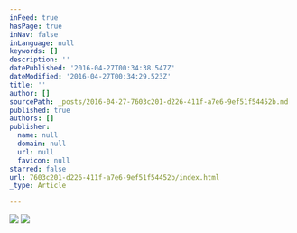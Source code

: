 ```yaml
---
inFeed: true
hasPage: true
inNav: false
inLanguage: null
keywords: []
description: ''
datePublished: '2016-04-27T00:34:38.547Z'
dateModified: '2016-04-27T00:34:29.523Z'
title: ''
author: []
sourcePath: _posts/2016-04-27-7603c201-d226-411f-a7e6-9ef51f54452b.md
published: true
authors: []
publisher:
  name: null
  domain: null
  url: null
  favicon: null
starred: false
url: 7603c201-d226-411f-a7e6-9ef51f54452b/index.html
_type: Article

---
```

![](https://the-grid-user-content.s3-us-west-2.amazonaws.com/3c873f33-151f-47cf-bf50-e6e364943f22.jpg)
![](https://the-grid-user-content.s3-us-west-2.amazonaws.com/2ce16763-76c0-427b-a174-d5d00b1a88ee.jpg)